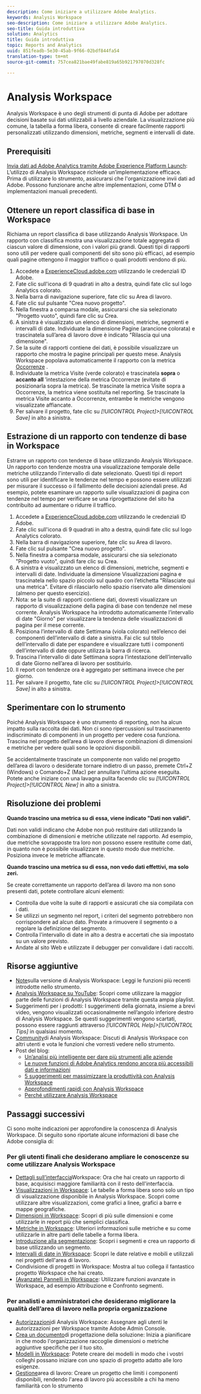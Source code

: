 ```yaml
---
description: Come iniziare a utilizzare Adobe Analytics.
keywords: Analysis Workspace
seo-description: Come iniziare a utilizzare Adobe Analytics.
seo-title: Guida introduttiva
solution: Analytics
title: Guida introduttiva
topic: Reports and Analytics
uuid: 851feadb-5e30-45ab-9f66-02bdf844fa54
translation-type: tm+mt
source-git-commit: 757cea821bae49fabe819a65b921797070d328fc

---
```



# Analysis Workspace

Analysis Workspace è uno degli strumenti di punta di Adobe per adottare decisioni basate sui dati utilizzabili a livello aziendale. La visualizzazione più comune, la tabella a forma libera, consente di creare facilmente rapporti personalizzati utilizzando dimensioni, metriche, segmenti e intervalli di date.

## Prerequisiti

[Invia dati ad Adobe Analytics tramite Adobe Experience Platform Launch](/help/implement/implement-with-launch/validate-publish-prod.md): L’utilizzo di Analysis Workspace richiede un’implementazione efficace. Prima di utilizzare lo strumento, assicurarsi che l'organizzazione invii dati ad Adobe. Possono funzionare anche altre implementazioni, come DTM o implementazioni manuali precedenti.

## Ottenere un report classifica di base in Workspace

Richiama un report classifica di base utilizzando Analysis Workspace. Un rapporto con classifica mostra una visualizzazione totale aggregata di ciascun valore di dimensione, con i valori più grandi. Questi tipi di rapporti sono utili per vedere quali componenti del sito sono più efficaci, ad esempio quali pagine ottengono il maggior traffico o quali prodotti vendono di più.

1. Accedete a [ExperienceCloud.adobe.com](https://experiencecloud.adobe.com) utilizzando le credenziali ID Adobe.
2. Fate clic sull'icona di 9 quadrati in alto a destra, quindi fate clic sul logo Analytics colorato.
3. Nella barra di navigazione superiore, fate clic su Area di lavoro.
4. Fate clic sul pulsante "Crea nuovo progetto".
5. Nella finestra a comparsa modale, assicurarsi che sia selezionato "Progetto vuoto", quindi fare clic su Crea.
6. A sinistra è visualizzato un elenco di dimensioni, metriche, segmenti e intervalli di date. Individuate la dimensione Pagine (arancione colorata) e trascinatela sull’area di lavoro dove è indicato "Rilascia qui una dimensione".
7. Se la suite di rapporti contiene dei dati, è possibile visualizzare un rapporto che mostra le pagine principali per questo mese. Analysis Workspace popolava automaticamente il rapporto con la metrica [Occorrenze](/help/components/c-variables/c-metrics/metrics-occurrences.md) .
8. Individuate la metrica Visite (verde colorato) e trascinatela **sopra** o **accanto all** ’intestazione della metrica Occorrenze (evitate di posizionarla sopra la metrica). Se trascinate la metrica Visite sopra a Occorrenze, la metrica viene sostituita nel reporting. Se trascinate la metrica Visite accanto a Occorrenze, entrambe le metriche vengono visualizzate affiancate.
9. Per salvare il progetto, fate clic su *[!UICONTROL Project]&gt;[!UICONTROL Save]* in alto a sinistra.

## Estrazione di un rapporto con tendenze di base in Workspace

Estrarre un rapporto con tendenze di base utilizzando Analysis Workspace. Un rapporto con tendenze mostra una visualizzazione temporale delle metriche utilizzando l'intervallo di date selezionato. Questi tipi di report sono utili per identificare le tendenze nel tempo e possono essere utilizzati per misurare il successo o il fallimento delle decisioni aziendali prese. Ad esempio, potete esaminare un rapporto sulle visualizzazioni di pagina con tendenze nel tempo per verificare se una riprogettazione del sito ha contribuito ad aumentare o ridurre il traffico.

1. Accedete a [ExperienceCloud.adobe.com](https://experiencecloud.adobe.com) utilizzando le credenziali ID Adobe.
2. Fate clic sull'icona di 9 quadrati in alto a destra, quindi fate clic sul logo Analytics colorato.
3. Nella barra di navigazione superiore, fate clic su Area di lavoro.
4. Fate clic sul pulsante "Crea nuovo progetto".
5. Nella finestra a comparsa modale, assicurarsi che sia selezionato "Progetto vuoto", quindi fare clic su Crea.
6. A sinistra è visualizzato un elenco di dimensioni, metriche, segmenti e intervalli di date. Individuate la dimensione Visualizzazioni pagina e trascinatela nello spazio piccolo sul quadro con l’etichetta "Rilasciate qui una metrica". Evitare di rilasciarlo nello spazio riservato alle dimensioni (almeno per questo esercizio).
7. Nota: se la suite di rapporti contiene dati, dovresti visualizzare un rapporto di visualizzazione della pagina di base con tendenze nel mese corrente. Analysis Workspace ha introdotto automaticamente l’intervallo di date "Giorno" per visualizzare la tendenza delle visualizzazioni di pagina per il mese corrente.
8. Posiziona l’intervallo di date Settimana (viola colorato) nell’elenco dei componenti dell’intervallo di date a sinistra. Fai clic sul titolo dell’intervallo di date per espandere e visualizzare tutti i componenti dell’intervallo di date oppure utilizza la barra di ricerca.
9. Trascina l’intervallo di date Settimana sopra l’intestazione dell’intervallo di date Giorno nell’area di lavoro per sostituirlo.
10. Il report con tendenze ora è aggregato per settimana invece che per giorno.
11. Per salvare il progetto, fate clic su *[!UICONTROL Project]&gt;[!UICONTROL Save]* in alto a sinistra.

## Sperimentare con lo strumento

Poiché Analysis Workspace è uno strumento di reporting, non ha alcun impatto sulla raccolta dei dati. Non ci sono ripercussioni sul trascinamento indiscriminato di componenti in un progetto per vedere cosa funziona. Trascina nel progetto dell’area di lavoro diverse combinazioni di dimensioni e metriche per vedere quali sono le opzioni disponibili.

Se accidentalmente trascinate un componente non valido nel progetto dell’area di lavoro o desiderate tornare indietro di un passo, premete Ctrl+Z (Windows) o Comando+Z (Mac) per annullare l’ultima azione eseguita. Potete anche iniziare con una lavagna pulita facendo clic su *[!UICONTROL Project]&gt;[!UICONTROL New]* in alto a sinistra.

## Risoluzione dei problemi

**Quando trascino una metrica su di essa, viene indicato "Dati non validi".**

Dati non validi indicano che Adobe non può restituire dati utilizzando la combinazione di dimensioni e metriche utilizzate nel rapporto. Ad esempio, due metriche sovrapposte tra loro non possono essere restituite come dati, in quanto non è possibile visualizzare in questo modo due metriche. Posiziona invece le metriche affiancate.

**Quando trascino una metrica su di essa, non vedo dati effettivi, ma solo zeri.**

Se create correttamente un rapporto dell’area di lavoro ma non sono presenti dati, potete controllare alcuni elementi:

* Controlla due volte la suite di rapporti e assicurati che sia compilata con i dati.
* Se utilizzi un segmento nel report, i criteri del segmento potrebbero non corrispondere ad alcun dato. Provate a rimuovere il segmento o a regolare la definizione del segmento.
* Controlla l'intervallo di date in alto a destra e accertati che sia impostato su un valore previsto.
* Andate al sito Web e utilizzate il debugger per convalidare i dati raccolti.

## Risorse aggiuntive

* [Note](/help/analyze/analysis-workspace/new-features-in-analysis-workspace.md)sulla versione di Analysis Workspace: Leggi le funzioni più recenti introdotte nello strumento.
* [Analysis Workspace su YouTube](https://www.youtube.com/playlist?list=PL2tCx83mn7GuNnQdYGOtlyCu0V5mEZ8sS): Scopri come utilizzare la maggior parte delle funzioni di Analysis Workspace tramite questa ampia playlist.
* Suggerimenti per i prodotti: I suggerimenti della giornata, insieme a brevi video, vengono visualizzati occasionalmente nell’angolo inferiore destro di Analysis Workspace. Se questi suggerimenti vengono scartati, possono essere raggiunti attraverso *[!UICONTROL Help]&gt;[!UICONTROL Tips]* in qualsiasi momento.
* [Community](https://forums.adobe.com/community/experience-cloud/analytics-cloud/analytics/analysis-workspace)di Analysis Workspace: Discuti di Analysis Workspace con altri utenti e vota le funzioni che vorresti vedere nello strumento.
* Post del blog:
   * [Un’analisi più intelligente per dare più strumenti alle aziende](https://blogs.adobe.com/digitalmarketing/analytics/adobe-analytics-fall-2016-release-empowering-organizations-smarter-analysis/)
   * [Le nuove funzioni di Adobe Analytics rendono ancora più accessibili dati e informazioni](https://blogs.adobe.com/digitalmarketing/analytics/new-adobe-analytics-capabilities-make-powerful-insights-accessible/)
   * [5 suggerimenti per massimizzare la produttività con Analysis Workspace](https://blogs.adobe.com/digitalmarketing/analytics/5-tips-maximize-productivity-analysis-workspace/)
   * [Approfondimenti rapidi con Analysis Workspace](https://blogs.adobe.com/digitalmarketing/analytics/faster-insights-with-the-analysis-workspace/)
   * [Perché utilizzare Analysis Workspace](https://blogs.adobe.com/digitalmarketing/analytics/why-you-should-be-using-analysis-workspace-in-adobe-analytics/)

## Passaggi successivi

Ci sono molte indicazioni per approfondire la conoscenza di Analysis Workspace. Di seguito sono riportate alcune informazioni di base che Adobe consiglia di:

### Per gli utenti finali che desiderano ampliare le conoscenze su come utilizzare Analysis Workspace

* [Dettagli sull’interfaccia](/help/analyze/analysis-workspace/build-workspace-project/t-freeform-project.md)Workspace: Ora che hai creato un rapporto di base, acquisisci maggiore familiarità con il resto dell'interfaccia.
* [Visualizzazioni in Workspace](visualizations/freeform-analysis-visualizations.md): Le tabelle a forma libera sono solo un tipo di visualizzazione disponibile in Analysis Workspace. Scopri come utilizzare altre visualizzazioni, come grafici a linee, grafici a barre e mappe geografiche.
* [Dimensioni in Workspace](/help/analyze/analysis-workspace/components/dimensions/t-breakdown-fa.md): Scopri di più sulle dimensioni e come utilizzarle in report più che semplici classifica.
* [Metriche in Workspace](/help/analyze/analysis-workspace/components/apply-create-metrics.md): Ulteriori informazioni sulle metriche e su come utilizzarle in altre parti delle tabelle a forma libera.
* [Introduzione alla segmentazione](/help/analyze/analysis-workspace/components/t-freeform-project-segment.md): Scopri i segmenti e crea un rapporto di base utilizzando un segmento.
* [Intervalli di date in Workspace](/help/analyze/analysis-workspace/components/calendar-date-ranges/calendar.md): Scopri le date relative e mobili e utilizzali nei progetti dell'area di lavoro.
* Condivisione di progetti in Workspace: Mostra al tuo collega il fantastico progetto Workspace che hai creato.
* [(Avanzate) Pannelli in Workspace](c-panels/panels.md): Utilizzare funzioni avanzate in Workspace, ad esempio Attribuzione e Confronto segmenti.

### Per analisti e amministratori che desiderano migliorare la qualità dell’area di lavoro nella propria organizzazione

* [Autorizzazioni](https://marketing.adobe.com/resources/help/en_US/mcloud/admin_getting_started.html)di Analysis Workspace: Assegnare agli utenti le autorizzazioni per Workspace tramite Adobe Admin Console.
* [Crea un documento](/help/implement/prepare/solution-design.md)di progettazione della soluzione: Inizia a pianificare in che modo l'organizzazione raccoglie dimensioni o metriche aggiuntive specifiche per il tuo sito.
* [Modelli in Workspace](/help/analyze/analysis-workspace/build-workspace-project/starter-projects.md): Potete creare dei modelli in modo che i vostri colleghi possano iniziare con uno spazio di progetto adatto alle loro esigenze.
* [Gestione](curate-share/curate.md)area di lavoro: Creare un progetto che limiti i componenti disponibili, rendendo l'area di lavoro più accessibile a chi ha meno familiarità con lo strumento
